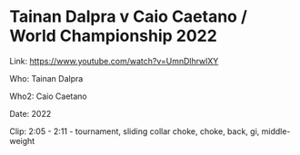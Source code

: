 # Tainan Dalpra v Caio Caetano / World Championship 2022

Link: https://www.youtube.com/watch?v=UmnDlhrwlXY

Who: Tainan Dalpra

Who2: Caio Caetano

Date: 2022

Clip: 2:05 - 2:11 - tournament, sliding collar choke, choke, back, gi, middle-weight
